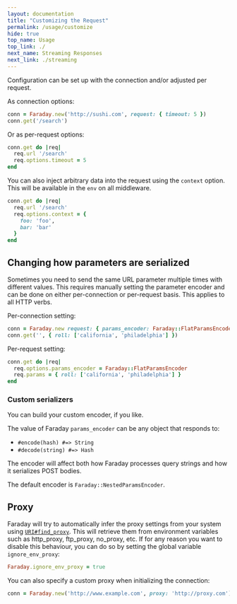 ```yaml
---
layout: documentation
title: "Customizing the Request"
permalink: /usage/customize
hide: true
top_name: Usage
top_link: ./
next_name: Streaming Responses
next_link: ./streaming
---
```


Configuration can be set up with the connection and/or adjusted per request.

As connection options:

```ruby
conn = Faraday.new('http://sushi.com', request: { timeout: 5 })
conn.get('/search')
```

Or as per-request options:

```ruby
conn.get do |req|
  req.url '/search'
  req.options.timeout = 5
end
```

You can also inject arbitrary data into the request using the `context` option.
This will be available in the `env` on all middleware.

```ruby
conn.get do |req|
  req.url '/search'
  req.options.context = {
    foo: 'foo',
    bar: 'bar'
  }
end
```

## Changing how parameters are serialized

Sometimes you need to send the same URL parameter multiple times with different values.
This requires manually setting the parameter encoder and can be done on
either per-connection or per-request basis.
This applies to all HTTP verbs.

Per-connection setting:

```ruby
conn = Faraday.new request: { params_encoder: Faraday::FlatParamsEncoder }
conn.get('', { roll: ['california', 'philadelphia'] })
```

Per-request setting:

```ruby
conn.get do |req|
  req.options.params_encoder = Faraday::FlatParamsEncoder
  req.params = { roll: ['california', 'philadelphia'] }
end
```

### Custom serializers

You can build your custom encoder, if you like.

The value of Faraday `params_encoder` can be any object that responds to:

* `#encode(hash) #=> String`
* `#decode(string) #=> Hash`

The encoder will affect both how Faraday processes query strings and how it
serializes POST bodies.

The default encoder is `Faraday::NestedParamsEncoder`.

## Proxy

Faraday will try to automatically infer the proxy settings from your system using [`URI#find_proxy`][ruby-find-proxy].
This will retrieve them from environment variables such as http_proxy, ftp_proxy, no_proxy, etc.
If for any reason you want to disable this behaviour, you can do so by setting the global variable `ignore_env_proxy`:

```ruby
Faraday.ignore_env_proxy = true
```

You can also specify a custom proxy when initializing the connection:

```ruby
conn = Faraday.new('http://www.example.com', proxy: 'http://proxy.com')
```

[ruby-find-proxy]: https://ruby-doc.org/stdlib-2.6.3/libdoc/uri/rdoc/URI/Generic.html#method-i-find_proxy
